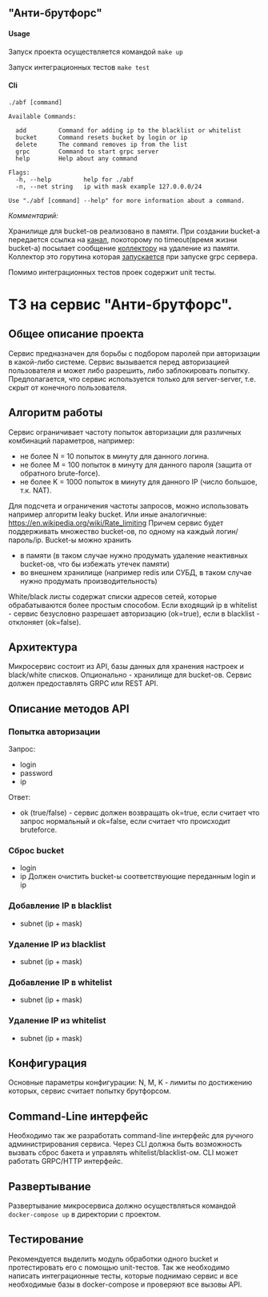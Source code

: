 ## "Анти-брутфорс"
#### Usage
 Запуск проекта осуществляется командой `make up`

Запуск интеграционных тестов `make test` 

#### Сli
```Usage:
./abf [command]

Available Commands:

  add         Command for adding ip to the blacklist or whitelist
  bucket      Command resets bucket by login or ip
  delete      The command removes ip from the list
  grpc        Command to start grpc server
  help        Help about any command

Flags:
  -h, --help         help for ./abf
  -n, --net string   ip with mask example 127.0.0.0/24
  
Use "./abf [command] --help" for more information about a command.
```

*Комментарий:*

Хранилище для bucket-ов реализовано в памяти. При создании bucket-а передается ссылка на [канал](https://github.com/ios116/antibruteforce/blob/c61903644a8402a02ac6cf1d876c3c237a05535d/antibruteforce/internal/domain/entities/bucket_entities.go#L57), покоторому по timeout(время жизни bucket-а) посылает сообщение [коллектору](https://github.com/ios116/antibruteforce/blob/ed0bba00f85f29acebe7a658a1b8fe58b86146f7/antibruteforce/internal/usecase/bucketusecase/bucket_usecase.go#L102) на удаление из памяти. Коллектор это горутина которая [запускается](https://github.com/ios116/antibruteforce/blob/9605f140d3b5fad2792b0ae1679fee58c06e8c04/antibruteforce/internal/grpcserver/grpc.go#L39) при запуске grpc сервера. 

Помимо интеграционных тестов проек содержит unit тесты.

# ТЗ на сервис "Анти-брутфорс".

## Общее описание проекта

Сервис предназначен для борьбы с подбором паролей при авторизации в какой-либо системе.
Сервис вызывается перед авторизацией пользователя и может либо разрешить, либо заблокировать попытку.
Предполагается, что сервис используется только для server-server, т.е. скрыт от конечного пользователя.

## Алгоритм работы

Сервис ограничивает частоту попыток авторизации для различных комбинаций параметров, например:
* не более N = 10 попыток в минуту для данного логина.
* не более M = 100 попыток в минуту для данного пароля (защита от обратного brute-force).
* не более K = 1000 попыток в минуту для данного IP (число большое, т.к. NAT).

Для подсчета и ограничения частоты запросов, можно использовать например алгоритм leaky bucket.
Или иные аналогичные: https://en.wikipedia.org/wiki/Rate_limiting
Причем сервис будет поддерживать множество bucket-ов, по одному на каждый логин/пароль/ip.
Bucket-ы можно хранить 
* в памяти (в таком случае нужно продумать удаление неактивных bucket-ов, что бы избежать утечек памяти)
* во внешнем хранилище (например redis или СУБД, в таком случае нужно продумать производительность)

White/black листы содержат списки адресов сетей, которые обрабатываются более простым способом.
Если входящий ip в whitelist - сервис безусловно разрешает авторизацию (ok=true), если в blacklist - отклоняет (ok=false).

## Архитектура

Микросервис состоит из API, базы данных для хранения настроек и black/white списков.
Опционально - хранилище для bucket-ов.
Сервис должен предоставлять GRPC или REST API.

## Описание методов API

### Попытка авторизации
Запрос:
* login
* password
* ip

Ответ:
* ok (true/false) - сервис должен возвращать ok=true, если считает что запрос нормальный 
                    и ok=false, если считает что происходит bruteforce.

### Сброс bucket
* login
* ip
Должен очистить bucket-ы соответствующие переданным login и ip

### Добавление IP в blacklist
* subnet (ip + mask)

### Удаление IP из blacklist
* subnet (ip + mask)

### Добавление IP в whitelist
* subnet (ip + mask)

### Удаление IP из whitelist
* subnet (ip + mask)

## Конфигурация
Основные параметры конфигурации: N, M, K - лимиты по достижению которых, сервис считает попытку брутфорсом.

## Command-Line интерфейс
Необходимо так же разработать command-line интерфейс для ручного администрирования сервиса.
Через CLI должна быть возможность вызвать сброс бакета и управлять whitelist/blacklist-ом.
CLI может работать GRPC/HTTP интерфейс.

## Развертывание

Развертывание микросервиса должно осуществляться командой `docker-compose up` в директории с проектом.

## Тестирование

Рекомендуется выделить модуль обработки одного bucket и протестировать его с помощью unit-тестов.
Так же необходимо написать интеграционные тесты, которые поднимаю сервис и все необходимые базы в docker-compose
и проверяют все вызовы API.
